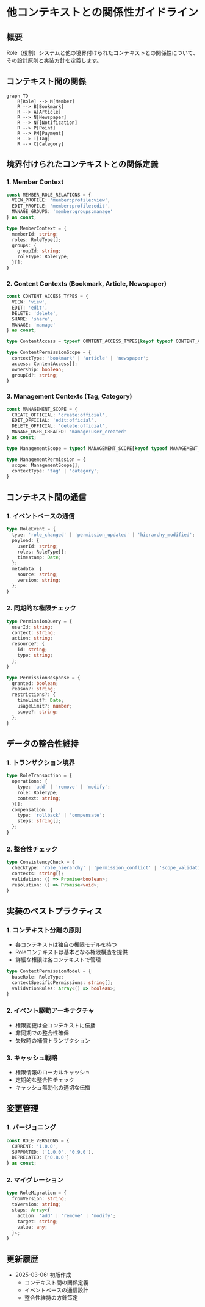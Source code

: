 # 他コンテキストとの関係性ガイドライン

## 概要

Role（役割）システムと他の境界付けられたコンテキストとの関係性について、その設計原則と実装方針を定義します。

## コンテキスト間の関係

```mermaid
graph TD
    R[Role] --> M[Member]
    R --> B[Bookmark]
    R --> A[Article]
    R --> N[Newspaper]
    R --> NT[Notification]
    R --> P[Point]
    R --> PM[Payment]
    R --> T[Tag]
    R --> C[Category]
```

## 境界付けられたコンテキストとの関係定義

### 1. Member Context

```typescript
const MEMBER_ROLE_RELATIONS = {
  VIEW_PROFILE: 'member:profile:view',
  EDIT_PROFILE: 'member:profile:edit',
  MANAGE_GROUPS: 'member:groups:manage'
} as const;

type MemberContext = {
  memberId: string;
  roles: RoleType[];
  groups: {
    groupId: string;
    roleType: RoleType;
  }[];
}
```

### 2. Content Contexts (Bookmark, Article, Newspaper)

```typescript
const CONTENT_ACCESS_TYPES = {
  VIEW: 'view',
  EDIT: 'edit',
  DELETE: 'delete',
  SHARE: 'share',
  MANAGE: 'manage'
} as const;

type ContentAccess = typeof CONTENT_ACCESS_TYPES[keyof typeof CONTENT_ACCESS_TYPES];

type ContentPermissionScope = {
  contextType: 'bookmark' | 'article' | 'newspaper';
  access: ContentAccess[];
  ownership: boolean;
  groupId?: string;
}
```

### 3. Management Contexts (Tag, Category)

```typescript
const MANAGEMENT_SCOPE = {
  CREATE_OFFICIAL: 'create:official',
  EDIT_OFFICIAL: 'edit:official',
  DELETE_OFFICIAL: 'delete:official',
  MANAGE_USER_CREATED: 'manage:user_created'
} as const;

type ManagementScope = typeof MANAGEMENT_SCOPE[keyof typeof MANAGEMENT_SCOPE];

type ManagementPermission = {
  scope: ManagementScope[];
  contextType: 'tag' | 'category';
}
```

## コンテキスト間の通信

### 1. イベントベースの通信

```typescript
type RoleEvent = {
  type: 'role_changed' | 'permission_updated' | 'hierarchy_modified';
  payload: {
    userId: string;
    roles: RoleType[];
    timestamp: Date;
  };
  metadata: {
    source: string;
    version: string;
  };
}
```

### 2. 同期的な権限チェック

```typescript
type PermissionQuery = {
  userId: string;
  context: string;
  action: string;
  resource?: {
    id: string;
    type: string;
  };
}

type PermissionResponse = {
  granted: boolean;
  reason?: string;
  restrictions?: {
    timeLimit?: Date;
    usageLimit?: number;
    scope?: string;
  };
}
```

## データの整合性維持

### 1. トランザクション境界

```typescript
type RoleTransaction = {
  operations: {
    type: 'add' | 'remove' | 'modify';
    role: RoleType;
    context: string;
  }[];
  compensation: {
    type: 'rollback' | 'compensate';
    steps: string[];
  };
}
```

### 2. 整合性チェック

```typescript
type ConsistencyCheck = {
  checkType: 'role_hierarchy' | 'permission_conflict' | 'scope_validation';
  contexts: string[];
  validation: () => Promise<boolean>;
  resolution: () => Promise<void>;
}
```

## 実装のベストプラクティス

### 1. コンテキスト分離の原則

- 各コンテキストは独自の権限モデルを持つ
- Roleコンテキストは基本となる権限構造を提供
- 詳細な権限は各コンテキストで管理

```typescript
type ContextPermissionModel = {
  baseRole: RoleType;
  contextSpecificPermissions: string[];
  validationRules: Array<() => boolean>;
}
```

### 2. イベント駆動アーキテクチャ

- 権限変更は全コンテキストに伝播
- 非同期での整合性確保
- 失敗時の補償トランザクション

### 3. キャッシュ戦略

- 権限情報のローカルキャッシュ
- 定期的な整合性チェック
- キャッシュ無効化の適切な伝播

## 変更管理

### 1. バージョニング

```typescript
const ROLE_VERSIONS = {
  CURRENT: '1.0.0',
  SUPPORTED: ['1.0.0', '0.9.0'],
  DEPRECATED: ['0.8.0']
} as const;
```

### 2. マイグレーション

```typescript
type RoleMigration = {
  fromVersion: string;
  toVersion: string;
  steps: Array<{
    action: 'add' | 'remove' | 'modify';
    target: string;
    value: any;
  }>;
}
```

## 更新履歴

- 2025-03-06: 初版作成
  - コンテキスト間の関係定義
  - イベントベースの通信設計
  - 整合性維持の方針策定